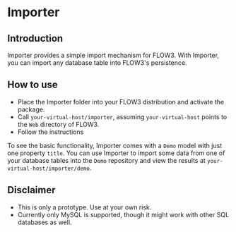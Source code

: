 Importer
================================

Introduction
------------
Importer provides a simple import mechanism for FLOW3. With Importer, you can import any database table into FLOW3's persistence.

How to use
----------

* Place the Importer folder into your FLOW3 distribution and activate the package. 
* Call `your-virtual-host/importer`, assuming `your-virtual-host` points to the `Web` directory of FLOW3. 
* Follow the instructions

To see the basic functionality, Importer comes with a `Demo` model with just one property `title`. You can use Importer to import some data from one of your database tables into the `Demo` repository and view the results at `your-virtual-host/importer/demo`.

Disclaimer
----------

* This is only a prototype. Use at your own risk.
* Currently only MySQL is supported, though it might work with other SQL databases as well.